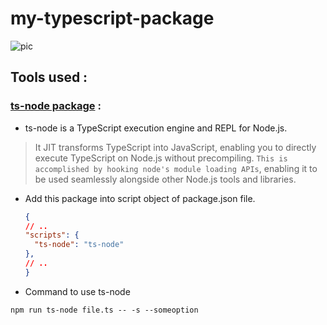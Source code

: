 # my-typescript-package

![pic](https://github.com/VinitGurjar/my-typescript-package/assets/97173586/ac027ea5-718f-458b-9f83-6d6afef78b92)


## Tools used :
### [ts-node package](https://github.com/TypeStrong/ts-node) : 
- ts-node is a TypeScript execution engine and REPL for Node.js.
> It JIT transforms TypeScript into JavaScript, enabling you to directly execute TypeScript on Node.js without precompiling. `This is accomplished by hooking node's module loading APIs`, enabling it to be used seamlessly alongside other Node.js tools and libraries.
- Add this package into script object of package.json file.
  ```json
  {
  // ..
  "scripts": {
    "ts-node": "ts-node"
  },
  // ..
  }
  ```

-  Command to use ts-node
 ```
 npm run ts-node file.ts -- -s --someoption
 ```
